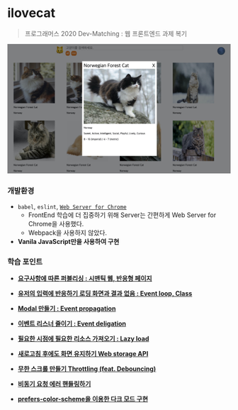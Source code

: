 # ilovecat
>  프로그래머스 2020 Dev-Matching : 웹 프론트엔드 과제 복기

![](./ilovecat.jpg)



### 개발환경

- `babel`, `eslint`, [`Web Server for Chrome`](https://chrome.google.com/webstore/detail/web-server-for-chrome/ofhbbkphhbklhfoeikjpcbhemlocgigb)
  - FrontEnd 학습에 더 집중하기 위해 Server는 간편하게 Web Server for Chrome을 사용했다.
  - Webpack을 사용하지 않았다.
- **Vanila JavaScript만을 사용하여 구현**



### 학습 포인트

- [**요구사항에 따른 퍼블리싱 : 시맨틱 웹, 반응형 페이지**](https://velog.io/@hyeon930/요구사항에-따른-퍼블리싱-시맨틱-웹-반응형-페이지)
- [**유저의 입력에 반응하기 로딩 화면과 결과 없음 : Event loop, Class**](https://velog.io/@hyeon930/유저의-입력에-반응하기-로딩-화면과-결과-없음-Event-loop-Class)
- [**Modal 만들기 : Event propagation**](https://velog.io/@hyeon930/Modal-만들기-Event-propagation)
- [**이벤트 리스너 줄이기 : Event deligation**](https://velog.io/@hyeon930/이벤트-리스너-줄이기-Event-deligation)
- [**필요한 시점에 필요한 리소스 가져오기 : Lazy load**]()

- [**새로고침 후에도 화면 유지하기 Web storage API**]()
- [**무한 스크롤 만들기 Throttling (feat. Debouncing)**]()
- [**비동기 요청 에러 핸들링하기**]()
- [**prefers-color-scheme을 이용한 다크 모드 구현**]()